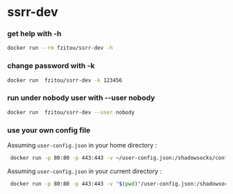 # ssrr-dev

### get help with -h

``` sh
docker run --rm fzitou/ssrr-dev -h
```

### change password with -k

``` sh
docker run  fzitou/ssrr-dev -k 123456
```

### run under nobody user with --user nobody

``` sh
docker run  fzitou/ssrr-dev --user nobody
```


### use your own config file

Assuming  `user-config.json` in your home directory :

``` sh
 docker run -p 80:80 -p 443:443 -v ~/user-config.json:/shadowsocks/config.json -d --name ssrr --restart=always fzitou/ssrr-dev --user nobody
```

Assuming `user-config.json` in your current directory :

``` sh
 docker run -p 80:80 -p 443:443 -v "$(pwd)"/user-config.json:/shadowsocks/config.json -d --name ssrr --restart=always fzitou/ssrr-dev --user nobody
```